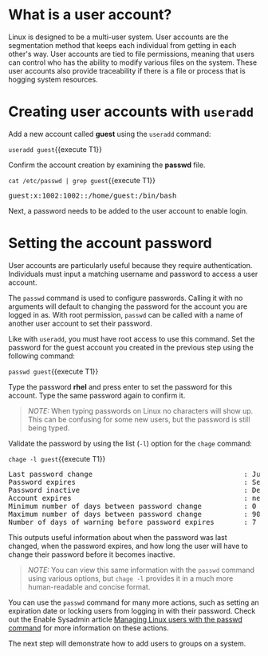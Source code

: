 # What is a user account?

Linux is designed to be a multi-user system. User accounts are the segmentation
method that keeps each individual from getting in each other's way. User
accounts are tied to file permissions, meaning that users can control who has
the ability to modify various files on the system. These user accounts also
provide traceability if there is a file or process that is hogging system resources.

# Creating user accounts with `useradd`

Add a new account called __guest__ using the `useradd` command:

`useradd guest`{{execute T1}}

Confirm the account creation by examining the __passwd__ file.

`cat /etc/passwd | grep guest`{{execute T1}}

<pre class=file>
guest:x:1002:1002::/home/guest:/bin/bash
</pre>

Next, a password needs to be added to the user account to enable login.

# Setting the account password

User accounts are particularly useful because they require authentication.
Individuals must input a matching username and password to access a user account.

The `passwd` command is used to configure passwords. Calling it with no
arguments will default to changing the password for the account you are logged in
as. With root permission, `passwd` can be called with a name of another user
account to set their password.

Like with `useradd`, you must have root access to use this command. Set the password for the guest account you created in the previous step using the following command:

`passwd guest`{{execute T1}}

Type the password __rhel__ and press enter to set the password for this account.
Type the same password again to confirm it.

>_NOTE:_ When typing passwords on Linux no characters will show up. This can be confusing for some new users, but the password is still being typed.  

Validate the password by using the list (`-l`) option for the `chage` command:

`chage -l guest`{{execute T1}}

<pre class=file>
Last password change                                    : Jun 08, 2021
Password expires                                        : Sep 06, 2021
Password inactive                                       : Dec 05, 2021
Account expires                                         : never
Minimum number of days between password change          : 0
Maximum number of days between password change          : 90
Number of days of warning before password expires       : 7
</pre>

This outputs useful information about when the password was last changed, when
the password expires, and how long the user will have to change their password
before it becomes inactive.

>_NOTE:_ You can view this same information with the `passwd` command using various options, but `chage -l` provides it in a much more human-readable and concise format. 

You can use the `passwd` command for many more actions, such as setting an
expiration date or locking users from logging in with their password. Check out
the Enable Sysadmin article [Managing Linux users with the passwd command](https://www.redhat.com/sysadmin/managing-users-passwd) for more information on these
actions.

The next step will demonstrate how to add users to groups on a system.
